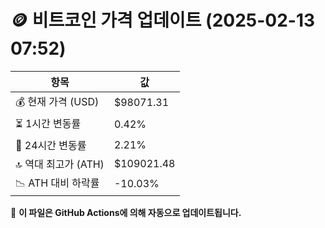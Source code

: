 # 🪙 비트코인 가격 업데이트 (2025-02-13 07:52)

| 항목                | 값 |
|--------------------|----------------|
| 💰 현재 가격 (USD) | $98071.31 |
| ⏳ 1시간 변동률    | 0.42% |
| 📆 24시간 변동률   | 2.21% |
| 🔝 역대 최고가 (ATH) | $109021.48 |
| 📉 ATH 대비 하락률 | -10.03% |

🔄 **이 파일은 GitHub Actions에 의해 자동으로 업데이트됩니다.**
